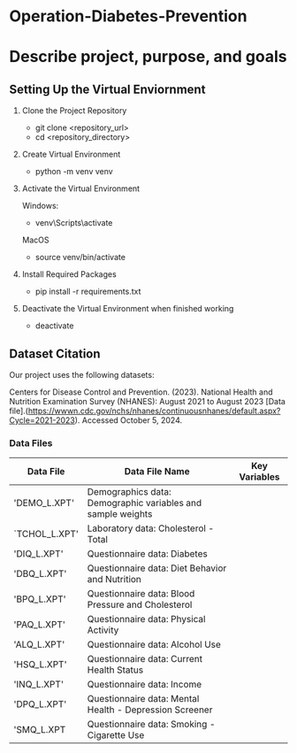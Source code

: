 # Operation-Diabetes-Prevention

# Describe project, purpose, and goals

## Setting Up the Virtual Enviornment
1. Clone the Project Repository
    - git clone <repository_url>
    - cd <repository_directory>
2. Create Virtual Environment
    - python -m venv venv
3. Activate the Virtual Environment
   
    Windows: 
    - venv\Scripts\activate
   
    MacOS
    - source venv/bin/activate
5. Install Required Packages
    - pip install -r requirements.txt
6. Deactivate the Virtual Environment when finished working
    - deactivate

## Dataset Citation
Our project uses the following datasets: 

Centers for Disease Control and Prevention. (2023). National Health and Nutrition Examination Survey (NHANES): August 2021 to August 2023 [Data file].(https://wwwn.cdc.gov/nchs/nhanes/continuousnhanes/default.aspx?Cycle=2021-2023). Accessed October 5, 2024.


### Data Files

Data File    | Data File Name                                               | Key Variables                    
-------------|--------------------------------------------------------------|----------------
'DEMO_L.XPT' |Demographics data: Demographic variables and sample weights   | 
`TCHOL_L.XPT'|Laboratory data: Cholesterol - Total                          |
'DIQ_L.XPT'  |Questionnaire data: Diabetes                                  |
'DBQ_L.XPT'  |Questionnaire data: Diet Behavior and Nutrition               |
'BPQ_L.XPT'  |Questionnaire data: Blood Pressure and Cholesterol            |
'PAQ_L.XPT'  |Questionnaire data: Physical Activity                         |
'ALQ_L.XPT'  |Questionnaire data: Alcohol Use                               |
'HSQ_L.XPT'  |Questionnaire data: Current Health Status                     |
'INQ_L.XPT'  |Questionnaire data: Income                                    |
'DPQ_L.XPT'  |Questionnaire data: Mental Health - Depression Screener       |
'SMQ_L.XPT   |Questionnaire data: Smoking - Cigarette Use                   |

